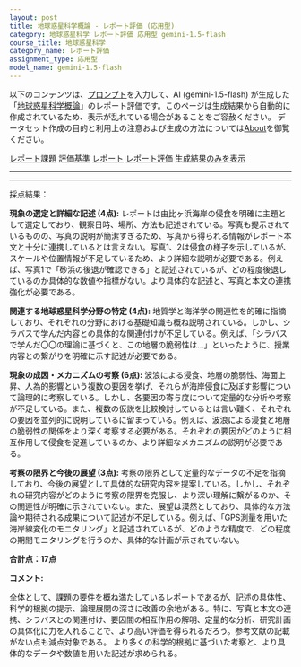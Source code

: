 ```yaml
---
layout: post
title: 地球惑星科学概論 - レポート評価 (応用型)
category: 地球惑星科学 レポート評価 応用型 gemini-1.5-flash
course_title: 地球惑星科学
category_name: レポート評価
assignment_type: 応用型
model_name: gemini-1.5-flash
---
```


以下のコンテンツは、[プロンプト](https://github.com/takedatoshiyuki/synthetic_assignments/tree/main/generated/地球惑星科学/gemini-1.5-flash/prompt_レポート評価-応用型.md)を入力して、AI (gemini-1.5-flash) が生成した「[地球惑星科学概論](/contents/地球惑星科学/)」のレポート評価です。このページは生成結果から自動的に作成されているため、表示が乱れている場合があることをご容赦ください。
データセット作成の目的と利用上の注意および生成の方法については[About](/About)を御覧ください。

[レポート課題](../レポート課題-応用型)
[評価基準](../評価基準-応用型)
[レポート](../レポート-応用型)
[レポート評価](../レポート評価-応用型)
[生成結果のみを表示](https://github.com/takedatoshiyuki/synthetic_assignments/tree/main/generated/地球惑星科学/gemini-1.5-flash/レポート評価-応用型.md)
  

***
***
  
採点結果：

**現象の選定と詳細な記述 (4点):** レポートは由比ヶ浜海岸の侵食を明確に主題として選定しており、観察日時、場所、方法も記述されている。写真も提示されているものの、写真の説明が簡潔すぎるため、写真から得られる情報がレポート本文と十分に連携しているとは言えない。写真1、2は侵食の様子を示しているが、スケールや位置情報が不足しているため、より詳細な説明が必要である。例えば、写真1で「砂浜の後退が確認できる」と記述されているが、どの程度後退しているのか具体的な数値や指標がない。より具体的な記述と、写真と本文の連携強化が必要である。


**関連する地球惑星科学分野の特定 (4点):** 地質学と海洋学の関連性を的確に指摘しており、それぞれの分野における基礎知識も概ね説明されている。しかし、シラバスで学んだ内容との具体的な関連付けが不足している。例えば、「シラバスで学んだ〇〇の理論に基づくと、この地層の脆弱性は…」といったように、授業内容との繋がりを明確に示す記述が必要である。


**現象の成因・メカニズムの考察 (6点):** 波浪による浸食、地層の脆弱性、海面上昇、人為的影響という複数の要因を挙げ、それらが海岸侵食に及ぼす影響について論理的に考察している。しかし、各要因の寄与度について定量的な分析や考察が不足している。また、複数の仮説を比較検討しているとは言い難く、それぞれの要因を並列的に説明しているに留まっている。例えば、波浪による浸食と地層の脆弱性の関係をより深く考察する必要がある。それぞれの要因がどのように相互作用して侵食を促進しているのか、より詳細なメカニズムの説明が必要である。


**考察の限界と今後の展望 (3点):** 考察の限界として定量的なデータの不足を指摘しており、今後の展望として具体的な研究内容を提案している。しかし、それぞれの研究内容がどのように考察の限界を克服し、より深い理解に繋がるのか、その関連性が明確に示されていない。また、展望は漠然としており、具体的な方法論や期待される成果について記述が不足している。例えば、「GPS測量を用いた海岸線変化のモニタリング」と記述されているが、どのような精度で、どの程度の期間モニタリングを行うのか、具体的な計画が示されていない。


**合計点：17点**

**コメント:**

全体として、課題の要件を概ね満たしているレポートであるが、記述の具体性、科学的根拠の提示、論理展開の深さに改善の余地がある。特に、写真と本文の連携、シラバスとの関連付け、要因間の相互作用の解明、定量的な分析、研究計画の具体化に力を入れることで、より高い評価を得られるだろう。参考文献の記載がない点も減点対象である。  より多くの科学的根拠に基づいた考察と、より具体的なデータや数値を用いた記述が求められる。
